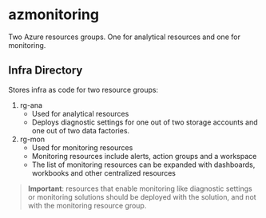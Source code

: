 # azmonitoring

Two Azure resources groups. One for analytical resources and one for monitoring.

## Infra Directory

Stores infra as code for two resource groups: 
1. rg-ana
    - Used for analytical resources
    - Deploys diagnostic settings for one out of two storage accounts and one out of two data factories.
1. rg-mon
    - Used for monitoring resources
    - Monitoring resources include alerts, action groups and a workspace
    - The list of monitoring resources can be expanded with dashboards, workbooks and other centralized resources

>**Important**: resources that enable monitoring like diagnostic settings or monitoring solutions should be deployed with the solution, and not with the monitoring resource group.